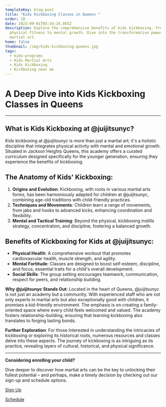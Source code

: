 ```yaml
---
templateKey: blog-post
title: "Kids Kickboxing Classes in Queens "
order: 10
date: 2023-09-01T05:34:24.055Z
description: Explore the comprehensive benefits of kids kickboxing, from
  physical fitness to mental growth. Dive into the transformative power of this
  martial art.
home: false
thumbnail: /img/kids-kickboxing-queens.jpg
tags:
  - kids-programs
  - Kids Martial Arts
  - Kids Kickboxing
  - Kickboxing near me
---
```

# A Deep Dive into Kids Kickboxing Classes in Queens

- - -

## What is Kids Kickboxing at @juijitsunyc?

Kids kickboxing at @juijitsunyc is more than just a martial art; it's a holistic discipline that integrates physical activity with mental and emotional growth. Situated in Jackson Heights Queens, this academy offers a curated curriculum designed specifically for the younger generation, ensuring they experience the benefits of kickboxing.

## **The Anatomy of Kids' Kickboxing**:

1. **Origins and Evolution**: Kickboxing, with roots in various martial arts forms, has been harmoniously adapted for children at @juijitsunyc, combining age-old traditions with child-friendly practices.
2. **Techniques and Movements**: Children learn a range of movements, from jabs and hooks to advanced kicks, enhancing coordination and flexibility.
3. **Mental and Tactical Training**: Beyond the physical, kickboxing instills strategy, concentration, and discipline, fostering a balanced growth.

## **Benefits of Kickboxing for Kids at @juijitsunyc**:

* **Physical Health**: A comprehensive workout that promotes cardiovascular health, muscle strength, and agility.
* **Mental Fortitude**: Classes are designed to boost self-esteem, discipline, and focus, essential traits for a child's overall development.
* **Social Skills**: The group setting encourages teamwork, communication, respect for peers, and relationship building.

**Why @juijitsunyc Stands Out**: Located in the heart of Queens, @juijitsunyc is not just an academy but a community. With experienced staff who are not only experts in martial arts but also exceptionally good with children, it promises a kid-friendly environment. The emphasis is on creating a family-oriented space where every child feels welcomed and valued. The academy fosters relationship-building, ensuring that learning kickboxing also translates to forging lasting bonds.

**Further Exploration**: For those Interested in understanding the intricacies of kickboxing or exploring its historical roots, numerous resources and classes delve into these aspects. The journey of kickboxing is as intriguing as its practice, revealing layers of cultural, historical, and physical significance.

- - -

**Considering enrolling your child?**

 Dive deeper to discover how martial arts can be the key to unlocking their fullest potential – and perhaps, make a timely decision by checking out our sign-up and schedule options.

[Sign Up](https://at-jiujitsu-nyc.gymdesk.com/signup)

[Schedule](https://at-jiujitsu-nyc.gymdesk.com/schedule)